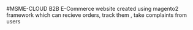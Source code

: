 #MSME-CLOUD
B2B E-Commerce website created using magento2 framework which can recieve orders, track them , take complaints from users
